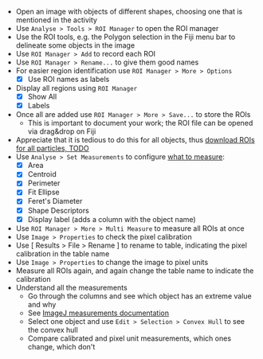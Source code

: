 - Open an image with objects of different shapes, choosing one that is mentioned in the activity
- Use `Analyse > Tools > ROI Manager` to open the ROI manager
- Use the ROI tools, e.g. the Polygon selection in the Fiji menu bar to delineate some objects in the image 
- Use `ROI Manager > Add` to record each ROI
- Use `ROI Manager > Rename...` to give them good names
- For easier region identification use `ROI Manager > More > Options` 
  - [X] Use ROI names as labels
- Display all regions using `ROI Manager`
  - [X] Show All
  - [X] Labels
- Once all are added use `ROI Manager > More > Save...` to store the ROIs
  - This is important to document your work; the ROI file can be opened via drag&drop on Fiji
- Appreciate that it is tedious to do this for all objects, thus [download ROIs for all particles, TODO]()
- Use `Analyse > Set Measurements` to configure [what to measure](https://imagej.net/ij/docs/menus/analyze.html#set):
  - [X] Area
  - [X] Centroid
  - [X] Perimeter 
  - [X] Fit Ellipse
  - [X] Feret's Diameter
  - [X] Shape Descriptors 
  - [X] Display label (adds a column with the object name)
- Use `ROI Manager > More > Multi Measure` to measure all ROIs at once
- Use `Image > Properties` to check the pixel calibration
- Use [ Results > File > Rename ] to rename to table, indicating the pixel calibration in the table name
 - Use `Image > Properties` to change the image to pixel units
- Measure all ROIs again, and again change the table name to indicate the calibration   
- Understand all the measurements
  - Go through the columns and see which object has an extreme value and why 
  - See [ImageJ measurements documentation](https://imagej.net/ij/docs/menus/analyze.html#set) 
  - Select one object and use `Edit > Selection > Convex Hull` to see the convex hull 
  - Compare calibrated and pixel unit measurements, which ones change, which don't 
